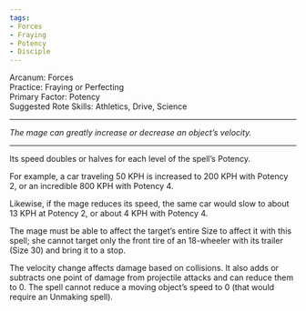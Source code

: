 ```yaml
---
tags:
- Forces
- Fraying
- Potency
- Disciple
---
```


Arcanum: Forces\
Practice: Fraying or Perfecting\
Primary Factor: Potency\
Suggested Rote Skills: Athletics, Drive, Science

---

_The mage can greatly increase or decrease an object’s velocity._

---

Its speed doubles or halves for each level of the spell’s Potency.

For example, a car traveling 50 KPH is increased to 200 KPH with Potency 2, or an incredible 800 KPH with Potency 4.

Likewise, if the mage reduces its speed, the same car would slow to about 13 KPH at Potency 2, or about 4 KPH with Potency 4.

The mage must be able to affect the target’s entire Size to affect it with this spell; she cannot target only the front tire of an 18-wheeler with its trailer (Size 30) and bring it to a stop.

The velocity change affects damage based on collisions. It also adds or subtracts one point of damage from projectile attacks and can reduce them to 0. The spell cannot reduce a moving object’s speed to 0 (that would require an Unmaking spell).